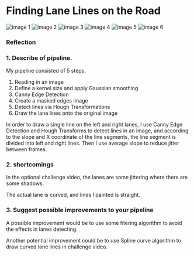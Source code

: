 # **Finding Lane Lines on the Road** 

![image 1](test/1.jpg) ![image 2](test/2.jpg) ![image 3](test/3.jpg) ![image 4](test/4.jpg) ![image 5](test/5.jpg) ![image 6](test/6.jpg)

### Reflection

### 1. Describe of pipeline.

My pipeline consisted of 5 steps. 
1. Reading in an image
2. Define a kernel size and apply Gaussian smoothing
3. Canny Edge Detection
4. Create a masked edges image 
5. Detect lines via Hough Transformations
6. Draw the lane lines onto the original image


In order to draw a single line on the left and right lanes, I use Canny Edge Detection and Hough Transforms to detect lines in an image, and according to the slope and X coordinate of the line segments, the line segment is divided into left and right lines. Then I use average slope to reduce jitter between frames.


### 2. shortcomings

In the optional challenge video, the lanes are some jittering where there are some shadows. 

The actual lane is curved, and lines I painted is straight.


### 3. Suggest possible improvements to your pipeline

A possible improvement would be to use some fitering algorithm to avoid the effects in lanes detecting.

Another potential improvement could be to use Spline curve algorithm to draw curved lane lines in challenge video.
